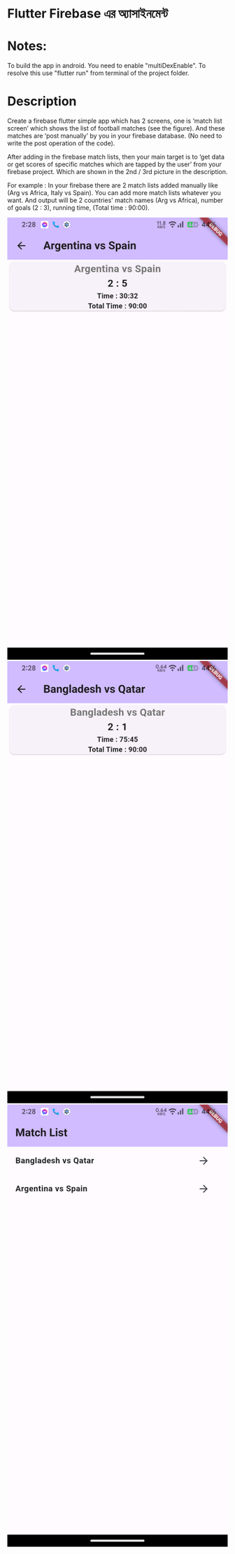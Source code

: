 # Flutter Firebase এর অ্যাসাইনমেন্ট

# Notes:
To build the app in android. You need to enable "multiDexEnable". To resolve this use "flutter run" from terminal of the project folder.
# Description
Create a firebase flutter simple app which has 2 screens, one is ‘match list screen’ which shows the list of football matches (see the figure). And these matches are ‘post manually’ by you in your firebase database. (No need to write the post operation of the code).

After adding in the firebase match lists, then your main target is to ‘get data or get scores of specific matches which are tapped by the user’ from your firebase project. Which are shown in the 2nd / 3rd picture in the description.

For example : In your firebase there are 2 match lists added manually like (Arg vs Africa, Italy vs Spain). You can add more match lists whatever you want. And output will be 2 countries' match names (Arg vs Africa), number of goals (2 : 3), running time, (Total time : 90:00).

![Alt text](Screenshot_20231218-142821_flutter_firebase.png) ![Alt text](Screenshot_20231218-142817_flutter_firebase.png) ![Alt text](Screenshot_20231218-142813_flutter_firebase.png)
